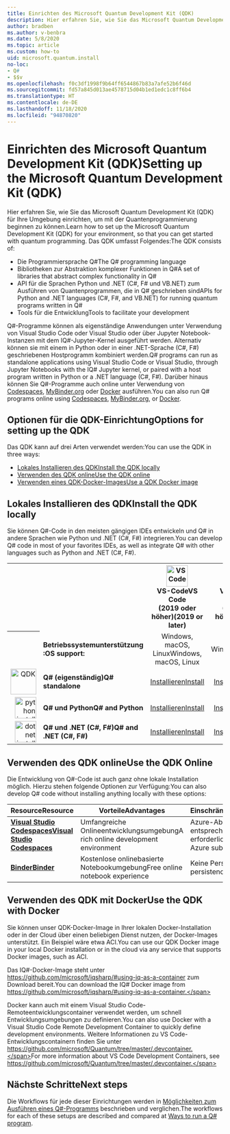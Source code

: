 ```yaml
---
title: Einrichten des Microsoft Quantum Development Kit (QDK)
description: Hier erfahren Sie, wie Sie das Microsoft Quantum Development Kit (QDK) für verschiedene Umgebungen einrichten.
author: bradben
ms.author: v-benbra
ms.date: 5/8/2020
ms.topic: article
ms.custom: how-to
uid: microsoft.quantum.install
no-loc:
- Q#
- $$v
ms.openlocfilehash: f0c3df1998f9b64ff6544867b83a7afe52b6f46d
ms.sourcegitcommit: fd57a845d013ae4578715d04b1ed1edc1c8ff6b4
ms.translationtype: HT
ms.contentlocale: de-DE
ms.lasthandoff: 11/18/2020
ms.locfileid: "94870820"
---
```

# <a name="setting-up-the-microsoft-quantum-development-kit-qdk"></a><span data-ttu-id="474bc-103">Einrichten des Microsoft Quantum Development Kit (QDK)</span><span class="sxs-lookup"><span data-stu-id="474bc-103">Setting up the Microsoft Quantum Development Kit (QDK)</span></span>

<span data-ttu-id="474bc-104">Hier erfahren Sie, wie Sie das Microsoft Quantum Development Kit (QDK) für Ihre Umgebung einrichten, um mit der Quantenprogrammierung beginnen zu können.</span><span class="sxs-lookup"><span data-stu-id="474bc-104">Learn how to set up the Microsoft Quantum Development Kit (QDK) for your environment, so that you can get started with quantum programming.</span></span> <span data-ttu-id="474bc-105">Das QDK umfasst Folgendes:</span><span class="sxs-lookup"><span data-stu-id="474bc-105">The QDK consists of:</span></span>

- <span data-ttu-id="474bc-106">Die Programmiersprache Q#</span><span class="sxs-lookup"><span data-stu-id="474bc-106">The Q# programming language</span></span>
- <span data-ttu-id="474bc-107">Bibliotheken zur Abstraktion komplexer Funktionen in Q#</span><span class="sxs-lookup"><span data-stu-id="474bc-107">A set of libraries that abstract complex functionality in Q#</span></span>
- <span data-ttu-id="474bc-108">API für die Sprachen Python und .NET (C#, F# und VB.NET) zum Ausführen von Quantenprogrammen, die in Q# geschrieben sind</span><span class="sxs-lookup"><span data-stu-id="474bc-108">APIs for Python and .NET languages (C#, F#, and VB.NET) for running quantum programs written in Q#</span></span>
- <span data-ttu-id="474bc-109">Tools für die Entwicklung</span><span class="sxs-lookup"><span data-stu-id="474bc-109">Tools to facilitate your development</span></span>

<span data-ttu-id="474bc-110">Q#-Programme können als eigenständige Anwendungen unter Verwendung von Visual Studio Code oder Visual Studio oder über Jupyter Notebook-Instanzen mit dem IQ#-Jupyter-Kernel ausgeführt werden. Alternativ können sie mit einem in Python oder in einer .NET-Sprache (C#, F#) geschriebenen Hostprogramm kombiniert werden.</span><span class="sxs-lookup"><span data-stu-id="474bc-110">Q# programs can run as standalone applications using Visual Studio Code or Visual Studio, through Jupyter Notebooks with the IQ# Jupyter kernel, or paired with a host program written in Python or a .NET language (C#, F#).</span></span> <span data-ttu-id="474bc-111">Darüber hinaus können Sie Q#-Programme auch online unter Verwendung von [Codespaces](https://online.visualstudio.com/), [MyBinder.org](https://mybinder.org/) oder [Docker](#use-the-qdk-with-docker) ausführen.</span><span class="sxs-lookup"><span data-stu-id="474bc-111">You can also run Q# programs online using [Codespaces](https://online.visualstudio.com/), [MyBinder.org](https://mybinder.org/), or [Docker](#use-the-qdk-with-docker).</span></span> 

## <a name="options-for-setting-up-the-qdk"></a><span data-ttu-id="474bc-112">Optionen für die QDK-Einrichtung</span><span class="sxs-lookup"><span data-stu-id="474bc-112">Options for setting up the QDK</span></span>

<span data-ttu-id="474bc-113">Das QDK kann auf drei Arten verwendet werden:</span><span class="sxs-lookup"><span data-stu-id="474bc-113">You can use the QDK in three ways:</span></span>

- [<span data-ttu-id="474bc-114">Lokales Installieren des QDK</span><span class="sxs-lookup"><span data-stu-id="474bc-114">Install the QDK locally</span></span>](#install-the-qdk-locally)
- [<span data-ttu-id="474bc-115">Verwenden des QDK online</span><span class="sxs-lookup"><span data-stu-id="474bc-115">Use the QDK online</span></span>](#use-the-qdk-online)
- [<span data-ttu-id="474bc-116">Verwenden eines QDK-Docker-Images</span><span class="sxs-lookup"><span data-stu-id="474bc-116">Use a QDK Docker image</span></span>](#use-the-qdk-with-docker)

## <a name="install-the-qdk-locally"></a><span data-ttu-id="474bc-117">Lokales Installieren des QDK</span><span class="sxs-lookup"><span data-stu-id="474bc-117">Install the QDK locally</span></span>

<span data-ttu-id="474bc-118">Sie können Q#-Code in den meisten gängigen IDEs entwickeln und Q# in andere Sprachen wie Python und .NET (C#, F#) integrieren.</span><span class="sxs-lookup"><span data-stu-id="474bc-118">You can develop Q# code in most of your favorites IDEs, as well as integrate Q# with other languages such as Python and .NET (C#, F#).</span></span>

<table>
    <tr>
        <th width=10%>&nbsp;</th>
        <th>&nbsp;</th>
        <th align="center" width=18%><img src="~/media/vs_code.png" alt="VS Code" width="50"/><br><span data-ttu-id="474bc-119"><b>VS-Code</span><span class="sxs-lookup"><span data-stu-id="474bc-119"><b>VS Code</span></span><br><span data-ttu-id="474bc-120">(2019 oder höher)</b></span><span class="sxs-lookup"><span data-stu-id="474bc-120">(2019 or later)</b></span></span></th>
        <th align="center" width=18%><img src="~/media/vs_studio.png" alt="VS Studio" width="50"/><br><span data-ttu-id="474bc-121"><b>VS Studio</span><span class="sxs-lookup"><span data-stu-id="474bc-121"><b>VS Studio</span></span><br><span data-ttu-id="474bc-122">(2019 oder höher)</b></span><span class="sxs-lookup"><span data-stu-id="474bc-122">(2019 or later)</b></span></span></th>
        <th align="center" width=18%><img src="~/media/jupyter-wht.png" alt="jupyter install" width="65"/><br><span data-ttu-id="474bc-123"><b>Jupyter-Notebooks</b></span><span class="sxs-lookup"><span data-stu-id="474bc-123"><b>Jupyter Notebooks</b></span></span></th>
        <th align="center" width=18%><img src="~/media/blank.png" alt="blank spacer" width="65"/><br><span data-ttu-id="474bc-124"><b>Befehlszeile</b></span><span class="sxs-lookup"><span data-stu-id="474bc-124"><b>Command line</b></span></span></th>
    </tr>
    <tr>
        <th>&nbsp;</th>
        <td align="left"><span data-ttu-id="474bc-125"><b>Betriebssystemunterstützung :</b></span><span class="sxs-lookup"><span data-stu-id="474bc-125"><b>OS support:</b></span></span></td>
        <td align="center"><span data-ttu-id="474bc-126">Windows, macOS, Linux</span><span class="sxs-lookup"><span data-stu-id="474bc-126">Windows, macOS, Linux</span></span></td>
        <td align="center"><span data-ttu-id="474bc-127">Nur Windows</span><span class="sxs-lookup"><span data-stu-id="474bc-127">Windows only</span></span></td>
        <td align="center"><span data-ttu-id="474bc-128">Windows, macOS, Linux</span><span class="sxs-lookup"><span data-stu-id="474bc-128">Windows, macOS, Linux</span></span></td>
        <td align="center"><span data-ttu-id="474bc-129">Windows, macOS, Linux</span><span class="sxs-lookup"><span data-stu-id="474bc-129">Windows, macOS, Linux</span></span></td>
    </tr>
    <tr>
        <td align="right"><img src="~/media/quantum-wht.png" alt="QDK" width="60"/></td>
        <td align="left"><span data-ttu-id="474bc-130"><b>Q# (eigenständig)</b></span><span class="sxs-lookup"><span data-stu-id="474bc-130"><b>Q# standalone</b></span></span></td>
        <td align="center"><span data-ttu-id="474bc-131"><a href="xref:microsoft.quantum.install.standalone">Installieren</a></span><span class="sxs-lookup"><span data-stu-id="474bc-131"><a href="xref:microsoft.quantum.install.standalone">Install</a></span></span></td>
        <td align="center"><span data-ttu-id="474bc-132"><a href="xref:microsoft.quantum.install.standalone">Installieren</a></span><span class="sxs-lookup"><span data-stu-id="474bc-132"><a href="xref:microsoft.quantum.install.standalone">Install</a></span></span></td>
        <td align="center"><span data-ttu-id="474bc-133"><a href="xref:microsoft.quantum.install.jupyter">Installieren</a></span><span class="sxs-lookup"><span data-stu-id="474bc-133"><a href="xref:microsoft.quantum.install.jupyter">Install</a></span></span></td>
        <td align="center"><span data-ttu-id="474bc-134"><a href="xref:microsoft.quantum.install.standalone">Installieren</a></span><span class="sxs-lookup"><span data-stu-id="474bc-134"><a href="xref:microsoft.quantum.install.standalone">Install</a></span></span></td>
    </tr>
    <tr>
        <td align="right"><img src="~/media/python.png" alt="python install" width="50"/></td>
        <td align="left"><span data-ttu-id="474bc-135"><b>Q# und Python</b></span><span class="sxs-lookup"><span data-stu-id="474bc-135"><b>Q# and Python</b></span></span></td>
        <td align="center"><span data-ttu-id="474bc-136"><a href="xref:microsoft.quantum.install.python">Installieren</a></span><span class="sxs-lookup"><span data-stu-id="474bc-136"><a href="xref:microsoft.quantum.install.python">Install</a></span></span></td>
        <td align="center"><span data-ttu-id="474bc-137"><a href="xref:microsoft.quantum.install.python">Installieren</a></span><span class="sxs-lookup"><span data-stu-id="474bc-137"><a href="xref:microsoft.quantum.install.python">Install</a></span></span></td>
        <td align="center"><span data-ttu-id="474bc-138"><a href="xref:microsoft.quantum.install.jupyter">Installieren</a></span><span class="sxs-lookup"><span data-stu-id="474bc-138"><a href="xref:microsoft.quantum.install.jupyter">Install</a></span></span></td>
        <td align="center"><span data-ttu-id="474bc-139"><a href="xref:microsoft.quantum.install.python">Installieren</a></span><span class="sxs-lookup"><span data-stu-id="474bc-139"><a href="xref:microsoft.quantum.install.python">Install</a></span></span></td>
    </tr>
    <tr>
        <td align="right"><img src="~/media/dot_net.png" alt="dotnet install" width="50"/></td>
        <td align="left"><span data-ttu-id="474bc-140"><b>Q# und .NET (C#, F#)</b></span><span class="sxs-lookup"><span data-stu-id="474bc-140"><b>Q# and .NET (C#, F#)</b></span></span></td> 
        <td align="center"><span data-ttu-id="474bc-141"><a href="xref:microsoft.quantum.install.cs">Installieren</a></span><span class="sxs-lookup"><span data-stu-id="474bc-141"><a href="xref:microsoft.quantum.install.cs">Install</a></span></span></td>
        <td align="center"><span data-ttu-id="474bc-142"><a href="xref:microsoft.quantum.install.cs">Installieren</a></span><span class="sxs-lookup"><span data-stu-id="474bc-142"><a href="xref:microsoft.quantum.install.cs">Install</a></span></span></td>
        <td align="center"><span data-ttu-id="474bc-143">&#10006;</span><span class="sxs-lookup"><span data-stu-id="474bc-143">&#10006;</span></span></td>
        <td align="center"><span data-ttu-id="474bc-144"><a href="xref:microsoft.quantum.install.cs">Installieren</a></span><span class="sxs-lookup"><span data-stu-id="474bc-144"><a href="xref:microsoft.quantum.install.cs">Install</a></span></span></td>
   </tr>
</table>

## <a name="use-the-qdk-online"></a><span data-ttu-id="474bc-145">Verwenden des QDK online</span><span class="sxs-lookup"><span data-stu-id="474bc-145">Use the QDK Online</span></span>

<span data-ttu-id="474bc-146">Die Entwicklung von Q#-Code ist auch ganz ohne lokale Installation möglich. Hierzu stehen folgende Optionen zur Verfügung:</span><span class="sxs-lookup"><span data-stu-id="474bc-146">You can also develop Q# code without installing anything locally with these options:</span></span>

|<span data-ttu-id="474bc-147">Resource</span><span class="sxs-lookup"><span data-stu-id="474bc-147">Resource</span></span>|<span data-ttu-id="474bc-148">Vorteile</span><span class="sxs-lookup"><span data-stu-id="474bc-148">Advantages</span></span>|<span data-ttu-id="474bc-149">Einschränkungen</span><span class="sxs-lookup"><span data-stu-id="474bc-149">Limitations</span></span>|
|---|---|---|
|[<span data-ttu-id="474bc-150">**Visual Studio Codespaces**</span><span class="sxs-lookup"><span data-stu-id="474bc-150">**Visual Studio Codespaces**</span></span>](xref:microsoft.quantum.install.standalone)|<span data-ttu-id="474bc-151">Umfangreiche Onlineentwicklungsumgebung</span><span class="sxs-lookup"><span data-stu-id="474bc-151">A rich online development environment</span></span>  |<span data-ttu-id="474bc-152">Azure-Abonnement und entsprechender Tarif erforderlich</span><span class="sxs-lookup"><span data-stu-id="474bc-152">Requires an Azure subscription and plan</span></span> |
|[<span data-ttu-id="474bc-153">**Binder**</span><span class="sxs-lookup"><span data-stu-id="474bc-153">**Binder**</span></span>](xref:microsoft.quantum.install.binder) | <span data-ttu-id="474bc-154">Kostenlose onlinebasierte Notebookumgebung</span><span class="sxs-lookup"><span data-stu-id="474bc-154">Free online notebook experience</span></span> |<span data-ttu-id="474bc-155">Keine Persistenz</span><span class="sxs-lookup"><span data-stu-id="474bc-155">No persistence</span></span> |

## <a name="use-the-qdk-with-docker"></a><span data-ttu-id="474bc-156">Verwenden des QDK mit Docker</span><span class="sxs-lookup"><span data-stu-id="474bc-156">Use the QDK with Docker</span></span>

<span data-ttu-id="474bc-157">Sie können unser QDK-Docker-Image in Ihrer lokalen Docker-Installation oder in der Cloud über einen beliebigen Dienst nutzen, der Docker-Images unterstützt. Ein Beispiel wäre etwa ACI.</span><span class="sxs-lookup"><span data-stu-id="474bc-157">You can use our QDK Docker image in your local Docker installation or in the cloud via any service that supports Docker images, such as ACI.</span></span>

<span data-ttu-id="474bc-158">Das IQ#-Docker-Image steht unter https://github.com/microsoft/iqsharp/#using-iq-as-a-container zum Download bereit.</span><span class="sxs-lookup"><span data-stu-id="474bc-158">You can download the IQ# Docker image from https://github.com/microsoft/iqsharp/#using-iq-as-a-container.</span></span> 

<span data-ttu-id="474bc-159">Docker kann auch mit einem Visual Studio Code-Remoteentwicklungscontainer verwendet werden, um schnell Entwicklungsumgebungen zu definieren.</span><span class="sxs-lookup"><span data-stu-id="474bc-159">You can also use Docker with a Visual Studio Code Remote Development Container to quickly define development environments.</span></span> <span data-ttu-id="474bc-160">Weitere Informationen zu VS Code-Entwicklungscontainern finden Sie unter https://github.com/microsoft/Quantum/tree/master/.devcontainer.</span><span class="sxs-lookup"><span data-stu-id="474bc-160">For more information about VS Code Development Containers, see https://github.com/microsoft/Quantum/tree/master/.devcontainer.</span></span>

## <a name="next-steps"></a><span data-ttu-id="474bc-161">Nächste Schritte</span><span class="sxs-lookup"><span data-stu-id="474bc-161">Next steps</span></span>

<span data-ttu-id="474bc-162">Die Workflows für jede dieser Einrichtungen werden in [Möglichkeiten zum Ausführen eines Q#-Programms](xref:microsoft.quantum.guide.host-programs) beschrieben und verglichen.</span><span class="sxs-lookup"><span data-stu-id="474bc-162">The workflows for each of these setups are described and compared at [Ways to run a Q# program](xref:microsoft.quantum.guide.host-programs).</span></span>
